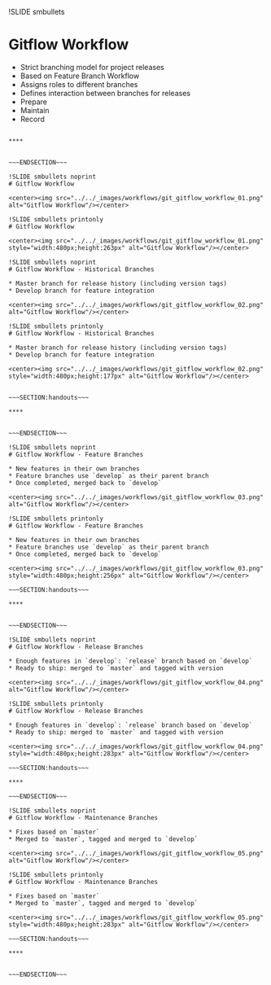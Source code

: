!SLIDE smbullets
# Gitflow Workflow

* Strict branching model for project releases
* Based on Feature Branch Workflow
* Assigns roles to different branches
* Defines interaction between branches for releases
 * Prepare
 * Maintain
 * Record


~~~SECTION:handouts~~~

****


~~~ENDSECTION~~~

!SLIDE smbullets noprint
# Gitflow Workflow

<center><img src="../../_images/workflows/git_gitflow_workflow_01.png" alt="Gitflow Workflow"/></center>

!SLIDE smbullets printonly
# Gitflow Workflow

<center><img src="../../_images/workflows/git_gitflow_workflow_01.png" style="width:480px;height:263px" alt="Gitflow Workflow"/></center>

!SLIDE smbullets noprint
# Gitflow Workflow - Historical Branches

* Master branch for release history (including version tags)
* Develop branch for feature integration

<center><img src="../../_images/workflows/git_gitflow_workflow_02.png" alt="Gitflow Workflow"/></center>

!SLIDE smbullets printonly
# Gitflow Workflow - Historical Branches

* Master branch for release history (including version tags)
* Develop branch for feature integration

<center><img src="../../_images/workflows/git_gitflow_workflow_02.png" style="width:480px;height:177px" alt="Gitflow Workflow"/></center>


~~~SECTION:handouts~~~

****


~~~ENDSECTION~~~

!SLIDE smbullets noprint
# Gitflow Workflow - Feature Branches

* New features in their own branches
* Feature branches use `develop` as their parent branch
* Once completed, merged back to `develop`

<center><img src="../../_images/workflows/git_gitflow_workflow_03.png" alt="Gitflow Workflow"/></center>

!SLIDE smbullets printonly
# Gitflow Workflow - Feature Branches

* New features in their own branches
* Feature branches use `develop` as their parent branch
* Once completed, merged back to `develop`

<center><img src="../../_images/workflows/git_gitflow_workflow_03.png" style="width:480px;height:256px" alt="Gitflow Workflow"/></center>

~~~SECTION:handouts~~~

****


~~~ENDSECTION~~~

!SLIDE smbullets noprint
# Gitflow Workflow - Release Branches

* Enough features in `develop`: `release` branch based on `develop`
* Ready to ship: merged to `master` and tagged with version

<center><img src="../../_images/workflows/git_gitflow_workflow_04.png" alt="Gitflow Workflow"/></center>

!SLIDE smbullets printonly
# Gitflow Workflow - Release Branches

* Enough features in `develop`: `release` branch based on `develop`
* Ready to ship: merged to `master` and tagged with version

<center><img src="../../_images/workflows/git_gitflow_workflow_04.png" style="width:480px;height:283px" alt="Gitflow Workflow"/></center>

~~~SECTION:handouts~~~

****

~~~ENDSECTION~~~

!SLIDE smbullets noprint
# Gitflow Workflow - Maintenance Branches

* Fixes based on `master`
* Merged to `master`, tagged and merged to `develop`

<center><img src="../../_images/workflows/git_gitflow_workflow_05.png" alt="Gitflow Workflow"/></center>

!SLIDE smbullets printonly
# Gitflow Workflow - Maintenance Branches

* Fixes based on `master`
* Merged to `master`, tagged and merged to `develop`

<center><img src="../../_images/workflows/git_gitflow_workflow_05.png" style="width:480px;height:283px" alt="Gitflow Workflow"/></center>

~~~SECTION:handouts~~~

****


~~~ENDSECTION~~~


